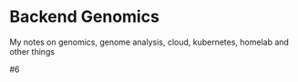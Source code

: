 # Backend Genomics 
My notes on genomics, genome analysis, cloud, kubernetes, homelab and other things

#6
